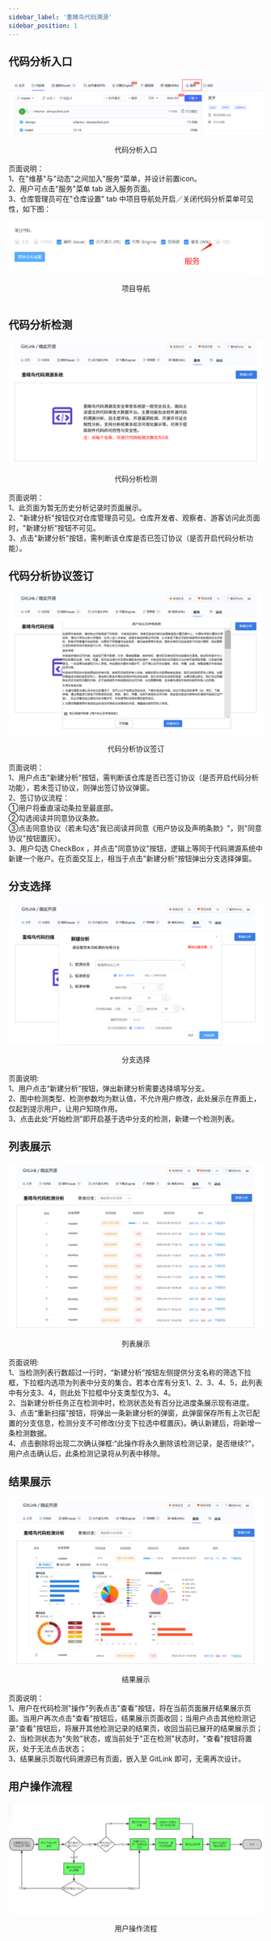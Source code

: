 ```yaml
---
sidebar_label: '重睛鸟代码溯源'
sidebar_position: 1    
---
```


## 代码分析入口

![](../../static/img/di_san_fang/重晴鸟代码溯源/代码分析入口.png)<br/>
<center>代码分析入口</center><br/>
页面说明：<br/>
1、在"维基"与"动态"之间加入"服务"菜单，并设计前置icon。<br/>
2、用户可点击"服务"菜单 tab 进入服务页面。<br/>
3、仓库管理员可在"仓库设置" tab 中项目导航处开启／关闭代码分析菜单可见性，如下图：<br/>

![](../../static/img/di_san_fang/重晴鸟代码溯源/项目导航.png)<br/>
<center>项目导航</center><br/>

## 代码分析检测
![](../../static/img/di_san_fang/重晴鸟代码溯源/代码分析检测.png)<br/>
<center>代码分析检测</center><br/>
页面说明：<br/>
1、此页面为暂无历史分析记录时页面展示。<br/>
2、"新建分析"按钮仅对仓库管理员可见。仓库开发者、观察者、游客访问此页面时，"新建分析"按钮不可见。<br/>
3、点击"新建分析"按钮，需判断该仓库是否已签订协议（是否开启代码分析功能）。<br/>

## 代码分析协议签订
![](../../static/img/di_san_fang/重晴鸟代码溯源/代码分析协议签订.png)<br/>
<center>代码分析协议签订</center><br/>
页面说明：<br/>
1、用户点击"新建分析"按钮，需判断该仓库是否已签订协议（是否开启代码分析功能），若未签订协议，则弹出签订协议弹窗。<br/>
2、签订协议流程：<br/>
①用户将垂直滚动条拉至最底部。<br/>
②勾选阅读并同意协议条款。<br/>
③点击同意协议（若未勾选"我已阅读并同意《用户协议及声明条款》"，则"同意协议"按钮置灰）。<br/>
3、用户勾选 CheckBox ，并点击"同意协议"按钮，逻辑上等同于代码溯源系统中新建一个账户。在页面交互上，相当于点击"新建分析"按钮弹出分支选择弹窗。<br/>

## 分支选择
![](../../static/img/di_san_fang/重晴鸟代码溯源/分支选择.png)<br/>
<center>分支选择</center><br/>
页面说明:<br/>
1、用户点击“新建分析”按钮，弹出新建分析需要选择填写分支。<br/>
2、图中检测类型、检测参数均为默认值，不允许用户修改，此处展示在界面上，仅起到提示用户，让用户知晓作用。<br/>
3、点击此处“开始检测”即开启基于选中分支的检测，新建一个检测列表。<br/>

## 列表展示
![](../../static/img/di_san_fang/重晴鸟代码溯源/列表展示.png)<br/>
<center>列表展示</center><br/>
页面说明:<br/>
1、当检测列表行数超过一行时，“新建分析”按钮左侧提供分支名称的筛选下拉框，下拉框内选项为列表中分支的集合。若本仓库有分支1、2、3、4、5，此列表中有分支3、4，则此处下拉框中分支类型仅为3、4。<br/>
2、当新建分析任务正在检测中时，检测状态处有百分比进度条展示现有进度。<br/>
3、点击“重新扫描”按钮，将弹出一条新建分析的弹窗，此弹窗保存所有上次已配置的分支信息，检测分支不可修改(分支下拉选中框置灰)。确认新建后，将新增一条检测数据。<br/>
4、点击删除将出现二次确认弹框:“此操作将永久删除该检测记录，是否继续?”，用户点击确认后，此条检测记录将从列表中移除。<br/>

## 结果展示
![](../../static/img/di_san_fang/重晴鸟代码溯源/结果展示.png)<br/>
<center>结果展示</center><br/>
页面说明：<br/>
1、用户在代码检测"操作"列表点击"查看"按钮，将在当前页面展开结果展示页面。当用户再次点击"查看"按钮后，结果展示页面收回；当用户点击其他检测记录"查看"按钮后，将展开其他检测记录的结果页，收回当前已展开的结果展示页；<br/>
2、当检测状态为"失败"状态，或当前处于"正在检测"状态时，"查看"按钮将置灰，处于无法点击状态；<br/>
3、结果展示页取代码溯源已有页面，嵌入至 GitLink 即可，无需再次设计。<br/>

## 用户操作流程
![](../../static/img/di_san_fang/重晴鸟代码溯源/用户操作流程.png)<br/>
<center>用户操作流程</center><br/>


